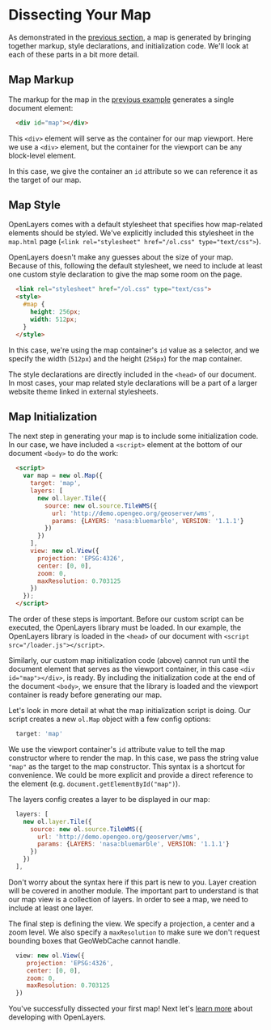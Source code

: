 # Dissecting Your Map

As demonstrated in the [previous section](./map.md), a map is generated by bringing together markup, style declarations, and initialization code. We'll look at each of these parts in a bit more detail.

## Map Markup

The markup for the map in the [previous example](./map.md) generates a single document element:

```html
  <div id="map"></div>
```

This `<div>` element will serve as the container for our map viewport. Here we use a `<div>` element, but the container for the viewport can be any block-level element.

In this case, we give the container an `id` attribute so we can reference it as the target of our map.

## Map Style

OpenLayers comes with a default stylesheet that specifies how map-related elements should be styled. We've explicitly included this stylesheet in the `map.html` page (`<link rel="stylesheet" href="/ol.css" type="text/css">`).

OpenLayers doesn't make any guesses about the size of your map. Because of this, following the default stylesheet, we need to include at least one custom style declaration to give the map some room on the page.

```html
  <link rel="stylesheet" href="/ol.css" type="text/css">
  <style>
    #map {
      height: 256px;
      width: 512px;
    }
  </style>
```

In this case, we're using the map container's `id` value as a selector, and we specify the width (`512px`) and the height (`256px`) for the map container.

The style declarations are directly included in the `<head>` of our document. In most cases, your map related style declarations will be a part of a larger website theme linked in external stylesheets.

## Map Initialization

The next step in generating your map is to include some initialization code. In our case, we have included a `<script>` element at the bottom of our document `<body>` to do the work:

```html
  <script>
    var map = new ol.Map({
      target: 'map',
      layers: [
        new ol.layer.Tile({
          source: new ol.source.TileWMS({
            url: 'http://demo.opengeo.org/geoserver/wms',
            params: {LAYERS: 'nasa:bluemarble', VERSION: '1.1.1'}
          })
        })
      ],
      view: new ol.View({
        projection: 'EPSG:4326',
        center: [0, 0],
        zoom: 0,
        maxResolution: 0.703125
      })
    });
  </script>
```

The order of these steps is important. Before our custom script can be executed, the OpenLayers library must be loaded. In our example, the OpenLayers library is loaded in the `<head>` of our document with `<script src="/loader.js"></script>`.

Similarly, our custom map initialization code (above) cannot run until the document element that serves as the viewport container, in this case `<div id="map"></div>`, is ready. By including the initialization code at the end of the document `<body>`, we ensure that the library is loaded and the viewport container is ready before generating our map.

Let's look in more detail at what the map initialization script is doing. Our script creates a new `ol.Map` object with a few config options:

```js
  target: 'map'
```

We use the viewport container's `id` attribute value to tell the map constructor where to render the map. In this case, we pass the string value `"map"` as the target to the map constructor. This syntax is a shortcut for convenience. We could be more explicit and provide a direct reference to the element (e.g. `document.getElementById("map")`).


The layers config creates a layer to be displayed in our map:

```js
  layers: [
    new ol.layer.Tile({
      source: new ol.source.TileWMS({
        url: 'http://demo.opengeo.org/geoserver/wms',
        params: {LAYERS: 'nasa:bluemarble', VERSION: '1.1.1'}
      })
    })
  ],
```

Don't worry about the syntax here if this part is new to you. Layer creation will be covered in another module. The important part to understand is that our map view is a collection of layers. In order to see a map, we need to include at least one layer.

The final step is defining the view. We specify a projection, a center and a zoom level. We also specify a `maxResolution` to make sure we don't request bounding boxes that GeoWebCache cannot handle.

```js
  view: new ol.View({
     projection: 'EPSG:4326',
     center: [0, 0],
     zoom: 0,
     maxResolution: 0.703125
  })
```

You've successfully dissected your first map! Next let's [learn more](./resources.md) about developing with OpenLayers.
